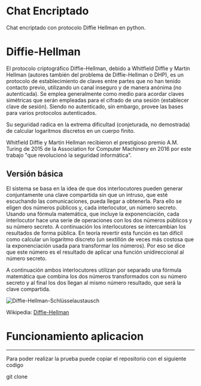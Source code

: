 # Chat Encriptado
Chat encriptado con protocolo Diffie Hellman en python.

# Diffie-Hellman
El protocolo criptográfico Diffie-Hellman, debido a Whitfield Diffie y Martin Hellman (autores también del problema de Diffie-Hellman o DHP), es un protocolo de establecimiento 
de claves entre partes que no han tenido contacto previo, utilizando un canal inseguro y de manera anónima (no autenticada).
Se emplea generalmente como medio para acordar claves simétricas que serán empleadas para el cifrado de una sesión (establecer clave de sesión). 
Siendo no autenticado, sin embargo, provee las bases para varios protocolos autenticados.

Su seguridad radica en la extrema dificultad (conjeturada, no demostrada) de calcular logaritmos discretos en un cuerpo finito.

Whitfield Diffie y Martin Hellman recibieron el prestigioso premio A.M. Turing de 2015 de la Association for Computer Machinery en 2016 por este trabajo 
"que revolucionó la seguridad informática".

## Versión básica
El sistema se basa en la idea de que dos interlocutores pueden generar conjuntamente una clave compartida sin que un intruso, que esté escuchando las comunicaciones, pueda llegar a obtenerla.
Para ello se eligen dos números públicos y, cada interlocutor, un número secreto. Usando una fórmula matemática, que incluye la exponenciación, cada interlocutor hace una serie de operaciones con los dos números públicos y su número secreto. A continuación los interlocutores se intercambian los resultados de forma pública. En teoría revertir esta función es tan difícil como calcular un logaritmo discreto (un sextillón de veces más costosa que la exponenciación usada para transformar los números). Por eso se dice que este número es el resultado de aplicar una función unidireccional al número secreto.

A continuación ambos interlocutores utilizan por separado una fórmula matemática que combina los dos números transformados con su número secreto y al final los dos llegan al mismo número resultado, que será la clave compartida.

![Diffie-Hellman-Schlüsselaustausch](https://user-images.githubusercontent.com/44484762/145516693-f169148d-30c3-4514-9a6b-7934aa4d04fd.png)


Wikipedia: [Diffie-Hellman](https://es.wikipedia.org/wiki/Diffie-Hellman)

# Funcionamiento aplicacion
___
Para poder realizar la prueba puede copiar el repositorio con el siguiente codigo

git clone 
